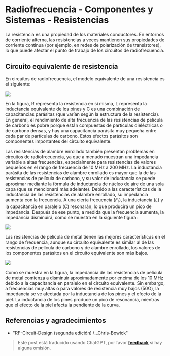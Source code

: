 # Radiofrecuencia - Componentes y Sistemas - Resistencias

La resistencia es una propiedad de los materiales conductores. En entornos de corriente alterna, las resistencias a veces mantienen sus propiedades de corriente continua (por ejemplo, en redes de polarización de transistores), lo que puede afectar el punto de trabajo de los circuitos de radiofrecuencia.

## Circuito equivalente de resistencia

En circuitos de radiofrecuencia, el modelo equivalente de una resistencia es el siguiente:

![](https://wiki-media-1253965369.cos.ap-guangzhou.myqcloud.com/img/20220408173626.png)

En la figura, R representa la resistencia en sí misma, L representa la inductancia equivalente de los pines y C es una combinación de capacitancias parásitas (que varían según la estructura de la resistencia). En general, el rendimiento de alta frecuencia de las resistencias de película de carbono es pobre porque están compuestas de partículas dieléctricas o de carbono densas, y hay una capacitancia parásita muy pequeña entre cada par de partículas de carbono. Estos efectos parásitos son componentes importantes del circuito equivalente.

Las resistencias de alambre enrollado también presentan problemas en circuitos de radiofrecuencia, ya que a menudo muestran una impedancia variable a altas frecuencias, especialmente para resistencias de valores pequeños en el rango de frecuencia de 10 MHz a 200 MHz. La inductancia parásita de las resistencias de alambre enrollado es mayor que la de las resistencias de película de carbono, y su valor de inductancia se puede aproximar mediante la fórmula de inductancia de núcleo de aire de una sola capa (que se mencionará más adelante). Debido a las características de la inductancia de las resistencias de alambre enrollado, su impedancia aumenta con la frecuencia. A una cierta frecuencia ($F_r$), la inductancia ($L$) y la capacitancia en paralelo ($C$) resonarán, lo que producirá un pico de impedancia. Después de ese punto, a medida que la frecuencia aumenta, la impedancia disminuirá, como se muestra en la siguiente figura:

![](https://wiki-media-1253965369.cos.ap-guangzhou.myqcloud.com/img/20220411135204.png)

Las resistencias de película de metal tienen las mejores características en el rango de frecuencia, aunque su circuito equivalente es similar al de las resistencias de película de carbono y de alambre enrollado, los valores de los componentes parásitos en el circuito equivalente son más bajos.

![](https://wiki-media-1253965369.cos.ap-guangzhou.myqcloud.com/img/20220411135807.png)

Como se muestra en la figura, la impedancia de las resistencias de película de metal comienza a disminuir aproximadamente por encima de los 10 MHz debido a la capacitancia en paralelo en el circuito equivalente. Sin embargo, a frecuencias muy altas o para valores de resistencia muy bajos (50Ω), la impedancia se ve afectada por la inductancia de los pines y el efecto de la piel. La inductancia de los pines produce un pico de resonancia, mientras que el efecto de la piel afecta la pendiente de la curva.

## Referencias y agradecimientos

- "RF-Circuit-Design (segunda edición) \ \_Chris-Bowick"

> Este post está traducido usando ChatGPT, por favor [**feedback**](https://github.com/linyuxuanlin/Wiki_MkDocs/issues/new) si hay alguna omisión.
